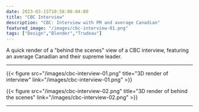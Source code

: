 ```yaml
---
date: 2023-03-15T10:58:08-04:00
title: "CBC Interview"
description: "CBC: Interview with PM and average Canadian"
featured_image: "/images/cbc-interview-01.png"
tags: ["Design","Blender","Trudeau"]
---
```


A quick render of a "behind the scenes" view of a CBC interview, featuring an average Canadian and their supreme leader.

<!--more-->

___

{{< figure src="/images/cbc-interview-01.png" title="3D render of interview" link="/images/cbc-interview-01.png" >}}

{{< figure src="/images/cbc-interview-02.png" title="3D render of behind the scenes" link="/images/cbc-interview-02.png" >}}

___